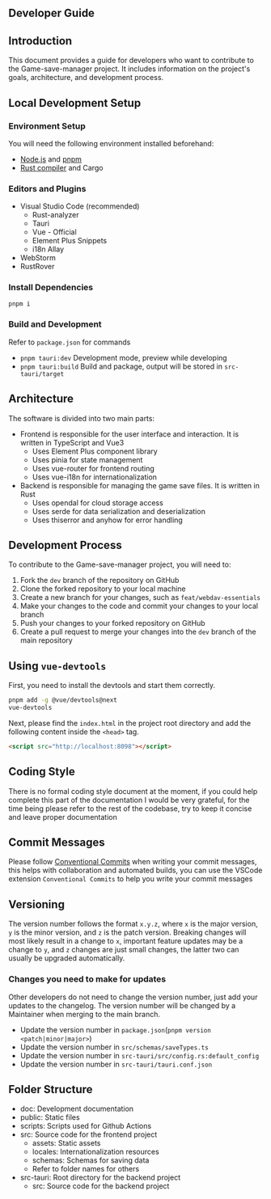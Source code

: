## Developer Guide

## Introduction

This document provides a guide for developers who want to contribute to the Game-save-manager project. It includes information on the project's goals, architecture, and development process.

## Local Development Setup

### Environment Setup

You will need the following environment installed beforehand:

- [Node.js](https://nodejs.org/) and [pnpm](https://pnpm.io/)
- [Rust compiler](https://www.rust-lang.org/) and Cargo

### Editors and Plugins

- Visual Studio Code (recommended)
  - Rust-analyzer
  - Tauri
  - Vue - Official
  - Element Plus Snippets
  - i18n Allay
- WebStorm
- RustRover

### Install Dependencies

`pnpm i`

### Build and Development

Refer to `package.json` for commands

- `pnpm tauri:dev` Development mode, preview while developing
- `pnpm tauri:build` Build and package, output will be stored in `src-tauri/target`

## Architecture

The software is divided into two main parts:

- Frontend is responsible for the user interface and interaction. It is written in TypeScript and Vue3
  - Uses Element Plus component library
  - Uses pinia for state management
  - Uses vue-router for frontend routing
  - Uses vue-i18n for internationalization
- Backend is responsible for managing the game save files. It is written in Rust
  - Uses opendal for cloud storage access
  - Uses serde for data serialization and deserialization
  - Uses thiserror and anyhow for error handling

## Development Process

To contribute to the Game-save-manager project, you will need to:

1. Fork the `dev` branch of the repository on GitHub
2. Clone the forked repository to your local machine
3. Create a new branch for your changes, such as `feat/webdav-essentials`
4. Make your changes to the code and commit your changes to your local branch
5. Push your changes to your forked repository on GitHub
6. Create a pull request to merge your changes into the `dev` branch of the main repository

## Using `vue-devtools`

First, you need to install the devtools and start them correctly.

```bash
pnpm add -g @vue/devtools@next
vue-devtools
```

Next, please find the `index.html` in the project root directory and add the following content inside the `<head>` tag.

```html
<script src="http://localhost:8098"></script>
```

## Coding Style

There is no formal coding style document at the moment, if you could help complete this part of the documentation I would be very grateful, for the time being please refer to the rest of the codebase, try to keep it concise and leave proper documentation

## Commit Messages

Please follow [Conventional Commits](https://www.conventionalcommits.org/) when writing your commit messages, this helps with collaboration and automated builds, you can use the VSCode extension `Conventional Commits` to help you write your commit messages

## Versioning

The version number follows the format `x.y.z`, where `x` is the major version, `y` is the minor version, and `z` is the patch version. Breaking changes will most likely result in a change to `x`, important feature updates may be a change to `y`, and `z` changes are just small changes, the latter two can usually be upgraded automatically.

### Changes you need to make for updates

Other developers do not need to change the version number, just add your updates to the changelog. The version number will be changed by a Maintainer when merging to the main branch.

- Update the version number in `package.json`(`pnpm version <patch|minor|major>`)
- Update the version number in `src/schemas/saveTypes.ts`
- Update the version number in `src-tauri/src/config.rs:default_config`
- Update the version number in `src-tauri/tauri.conf.json`

## Folder Structure

- doc: Development documentation
- public: Static files
- scripts: Scripts used for Github Actions
- src: Source code for the frontend project
  - assets: Static assets
  - locales: Internationalization resources
  - schemas: Schemas for saving data
  - Refer to folder names for others
- src-tauri: Root directory for the backend project
  - src: Source code for the backend project
